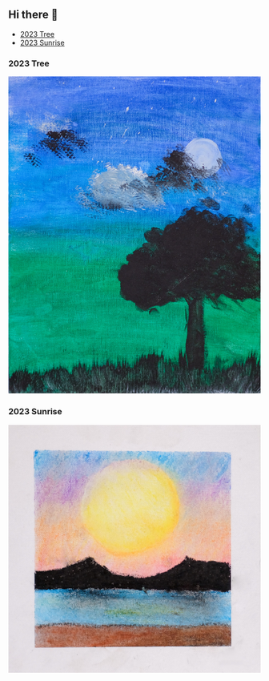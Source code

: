 ## Hi there 👋

- [2023 Tree](#2023-tree)
- [2023 Sunrise](#2023-sunrise)


### 2023 Tree

![Tree](2023_08_01_tree_1.jpg "Tree and clouds")


### 2023 Sunrise

![Sunrise](2023_08_01_sun_yellow_1.jpg "Sunrise")
